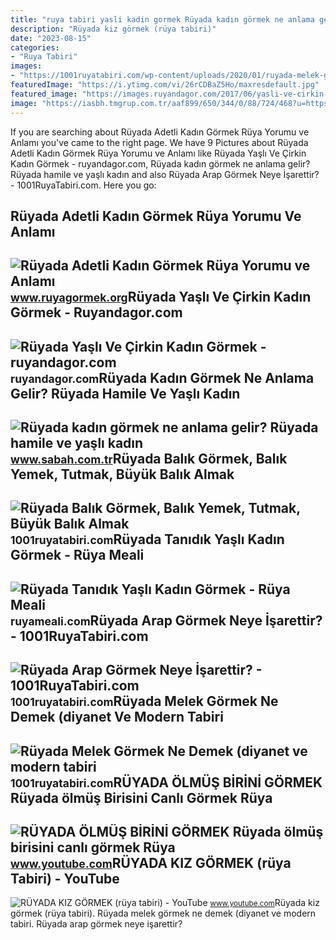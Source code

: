 ```yaml
---
title: "ruya tabiri yasli kadin gormek Rüyada kadın görmek ne anlama gelir? rüyada hamile ve yaşlı kadın"
description: "Rüyada kiz görmek (rüya tabiri)"
date: "2023-08-15"
categories:
- "Ruya Tabiri"
images:
- "https://1001ruyatabiri.com/wp-content/uploads/2020/01/ruyada-melek-gormek-ne-demek-diyanet-ruya-tabirleri-sozlugu-1001ruyatabiri-768x432.jpg"
featuredImage: "https://i.ytimg.com/vi/26rCDBaZ5Ho/maxresdefault.jpg"
featured_image: "https://images.ruyandagor.com/2017/06/yasli-ve-cirkin-kadin-gormek-1149.jpg"
image: "https://iasbh.tmgrup.com.tr/aaf899/650/344/0/88/724/468?u=https://isbh.tmgrup.com.tr/sbh/2021/09/03/ruyada-kadin-gormek-ne-anlama-gelir-ruyada-yasli-kadin-gormek-ne-demek-1630676520725.jpg"
---
```


If you are searching about Rüyada Adetli Kadın Görmek Rüya Yorumu ve Anlamı you've came to the right page. We have 9 Pictures about Rüyada Adetli Kadın Görmek Rüya Yorumu ve Anlamı like Rüyada Yaşlı Ve Çirkin Kadın Görmek - ruyandagor.com, Rüyada kadın görmek ne anlama gelir? Rüyada hamile ve yaşlı kadın and also Rüyada Arap Görmek Neye İşarettir? - 1001RuyaTabiri.com. Here you go:

Rüyada Adetli Kadın Görmek Rüya Yorumu Ve Anlamı
------------------------------------------------

 ![Rüyada Adetli Kadın Görmek Rüya Yorumu ve Anlamı](https://www.ruyagormek.org/images/ruyada-adetli-kadin-gormek.jpg) <small>www.ruyagormek.org</small>Rüyada Yaşlı Ve Çirkin Kadın Görmek - Ruyandagor.com
----------------------------------------------------

 ![Rüyada Yaşlı Ve Çirkin Kadın Görmek - ruyandagor.com](https://images.ruyandagor.com/2017/06/yasli-ve-cirkin-kadin-gormek-1149.jpg) <small>ruyandagor.com</small>Rüyada Kadın Görmek Ne Anlama Gelir? Rüyada Hamile Ve Yaşlı Kadın
-----------------------------------------------------------------

 ![Rüyada kadın görmek ne anlama gelir? Rüyada hamile ve yaşlı kadın](https://iasbh.tmgrup.com.tr/aaf899/650/344/0/88/724/468?u=https://isbh.tmgrup.com.tr/sbh/2021/09/03/ruyada-kadin-gormek-ne-anlama-gelir-ruyada-yasli-kadin-gormek-ne-demek-1630676520725.jpg) <small>www.sabah.com.tr</small>Rüyada Balık Görmek, Balık Yemek, Tutmak, Büyük Balık Almak
-----------------------------------------------------------

 ![Rüyada Balık Görmek, Balık Yemek, Tutmak, Büyük Balık Almak](https://1001ruyatabiri.com/wp-content/uploads/2019/09/Ruyada-Hamsi-Gormek-Hamsi-Baligi-Yemek-veya-Tutmak-dini-islami-diyanet-ruya-tabiri-sorgulama-768x432.jpg) <small>1001ruyatabiri.com</small>Rüyada Tanıdık Yaşlı Kadın Görmek - Rüya Meali
----------------------------------------------

 ![Rüyada Tanıdık Yaşlı Kadın Görmek - Rüya Meali](http://ruyameali.com/wp-content/uploads/2019/04/ruyada-tanidik-yasli-kadin-gormek.jpg) <small>ruyameali.com</small>Rüyada Arap Görmek Neye İşarettir? - 1001RuyaTabiri.com
-------------------------------------------------------

 ![Rüyada Arap Görmek Neye İşarettir? - 1001RuyaTabiri.com](https://1001ruyatabiri.com/wp-content/uploads/2018/03/ruyada-arap-gormek-ruyada-erkek-arap-kadin-arap-kiz-arap-arap-cocuk-gormek-ruya-tabiri2.png) <small>1001ruyatabiri.com</small>Rüyada Melek Görmek Ne Demek (diyanet Ve Modern Tabiri
------------------------------------------------------

 ![Rüyada Melek Görmek Ne Demek (diyanet ve modern tabiri](https://1001ruyatabiri.com/wp-content/uploads/2020/01/ruyada-melek-gormek-ne-demek-diyanet-ruya-tabirleri-sozlugu-1001ruyatabiri-768x432.jpg) <small>1001ruyatabiri.com</small>RÜYADA ÖLMÜŞ BİRİNİ GÖRMEK Rüyada ölmüş Birisini Canlı Görmek Rüya
------------------------------------------------------------------

 ![RÜYADA ÖLMÜŞ BİRİNİ GÖRMEK Rüyada ölmüş birisini canlı görmek Rüya](https://i.ytimg.com/vi/26rCDBaZ5Ho/maxresdefault.jpg) <small>www.youtube.com</small>RÜYADA KIZ GÖRMEK (rüya Tabiri) - YouTube
-----------------------------------------

 ![RÜYADA KIZ GÖRMEK (rüya tabiri) - YouTube](https://i.ytimg.com/vi/rAkL24aPm38/maxresdefault.jpg) <small>www.youtube.com</small>Rüyada kiz görmek (rüya tabiri). Rüyada melek görmek ne demek (diyanet ve modern tabiri. Rüyada arap görmek neye i̇şarettir?
